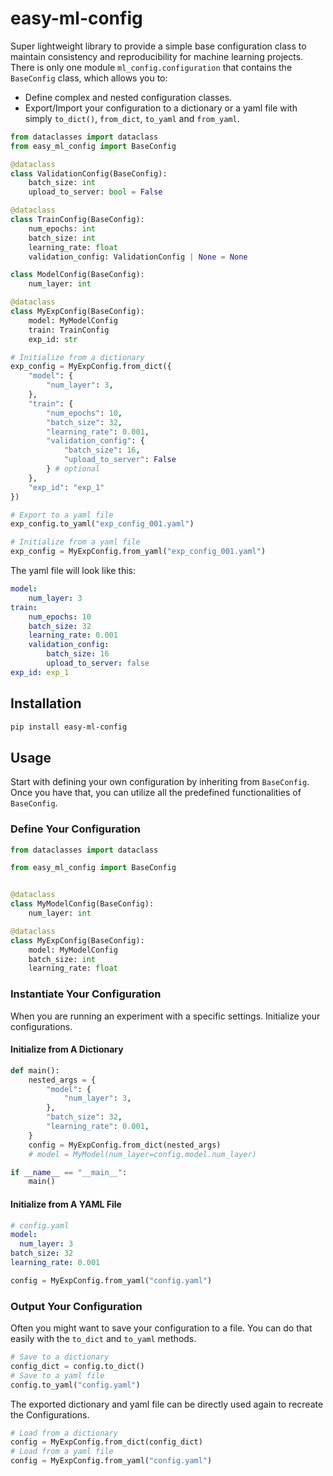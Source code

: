 # easy-ml-config

Super lightweight library to provide a simple base configuration class to maintain consistency and reproducibility for machine learning projects. 
There is only one module `ml_config.configuration` that contains the `BaseConfig` class, which allows you to:
- Define complex and nested configuration classes. 
- Export/Import your configuration to a dictionary or a yaml file with simply `to_dict()`, `from_dict`, `to_yaml` and `from_yaml`. 


```python
from dataclasses import dataclass
from easy_ml_config import BaseConfig

@dataclass
class ValidationConfig(BaseConfig):
    batch_size: int
    upload_to_server: bool = False

@dataclass
class TrainConfig(BaseConfig):
    num_epochs: int
    batch_size: int
    learning_rate: float
    validation_config: ValidationConfig | None = None

class ModelConfig(BaseConfig):
    num_layer: int

@dataclass
class MyExpConfig(BaseConfig):
    model: MyModelConfig
    train: TrainConfig
    exp_id: str

# Initialize from a dictionary
exp_config = MyExpConfig.from_dict({
    "model": {
        "num_layer": 3,
    },
    "train": {
        "num_epochs": 10,
        "batch_size": 32,
        "learning_rate": 0.001,
        "validation_config": {
            "batch_size": 16,
            "upload_to_server": False
        } # optional
    },
    "exp_id": "exp_1"
})

# Export to a yaml file
exp_config.to_yaml("exp_config_001.yaml")

# Initialize from a yaml file
exp_config = MyExpConfig.from_yaml("exp_config_001.yaml")
```
The yaml file will look like this:
```yaml
model:
    num_layer: 3
train:
    num_epochs: 10
    batch_size: 32
    learning_rate: 0.001
    validation_config:
        batch_size: 16
        upload_to_server: false
exp_id: exp_1
```

## Installation
```bash
pip install easy-ml-config
```

## Usage

Start with defining your own configuration by inheriting from `BaseConfig`. Once you have that, you can utilize all the predefined functionalities of `BaseConfig`.

### Define Your Configuration

```python
from dataclasses import dataclass

from easy_ml_config import BaseConfig


@dataclass
class MyModelConfig(BaseConfig):
    num_layer: int

@dataclass
class MyExpConfig(BaseConfig):
    model: MyModelConfig
    batch_size: int
    learning_rate: float
```

### Instantiate Your Configuration
When you are running an experiment with a specific settings. Initialize your configurations. 

#### Initialize from A Dictionary

```python
def main():
    nested_args = {
        "model": {
            "num_layer": 3,
        },
        "batch_size": 32,
        "learning_rate": 0.001,
    }
    config = MyExpConfig.from_dict(nested_args)
    # model = MyModel(num_layer=config.model.num_layer)

if __name__ == "__main__":
    main()
```

#### Initialize from A YAML File

```yaml
# config.yaml
model:
  num_layer: 3
batch_size: 32
learning_rate: 0.001
```

```python
config = MyExpConfig.from_yaml("config.yaml")
```

### Output Your Configuration
Often you might want to save your configuration to a file. You can do that easily with the `to_dict` and `to_yaml` methods. 

```python
# Save to a dictionary
config_dict = config.to_dict()
# Save to a yaml file
config.to_yaml("config.yaml")
```
The exported dictionary and yaml file can be directly used again to recreate the Configurations.
```python
# Load from a dictionary
config = MyExpConfig.from_dict(config_dict)
# Load from a yaml file
config = MyExpConfig.from_yaml("config.yaml")
```
